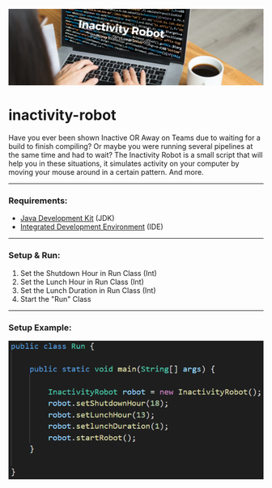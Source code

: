 
![Inactivity Robot](/assets/banner.png)

# inactivity-robot

Have you ever been shown Inactive OR Away on Teams due to waiting for a build to finish compiling?
Or maybe you were running several pipelines at the same time and had to wait?
The Inactivity Robot is a small script that will help you in these situations, it simulates activity on
your computer by moving your mouse around in a certain pattern.
And more.

---

### Requirements:
 - [Java Development Kit](https://www.oracle.com/java/technologies/javase/jdk13-archive-downloads.html) (JDK)
 - [Integrated Development Environment](https://code.visualstudio.com/) (IDE)

---

### Setup & Run:
 1. Set the Shutdown Hour in Run Class (Int)
 2. Set the Lunch Hour in Run Class (Int)
 3. Set the Lunch Duration in Run Class (Int)
 4. Start the "Run" Class

---

### Setup Example:
![Example Setup](/assets/exampleSetup.png)
